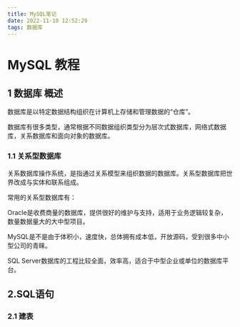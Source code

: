 ```yaml
---
title: MySQL笔记
date: 2022-11-10 12:52:29
tags: 数据库
---
```


# MySQL 教程

## 1 数据库 概述

数据库是以特定数据结构组织在计算机上存储和管理数据的“仓库”。

数据库有很多类型，通常根据不同数据组织类型分为层次式数据库，网络式数据库，关系数据库和面向对象的数据库。

 ### 1.1 关系型数据库

关系数据库操作系统，是指通过关系模型来组织数据的数据库。关系型数据库把世界改成与实体和联系组成。

常用的关系型数据库有：

Oracle是收费商量的数据库，提供很好的维护与支持，适用于业务逻辑较复杂，数量数据量大的大中型项目。

MySQL是不是由于体积小，速度快，总体拥有成本低，开放源码，受到很多中小型公司的青睐。

SQL Server数据库的工程比较全面，效率高，适合于中型企业或单位的数据库平台。

## 2.SQL语句

### 2.1 建表


